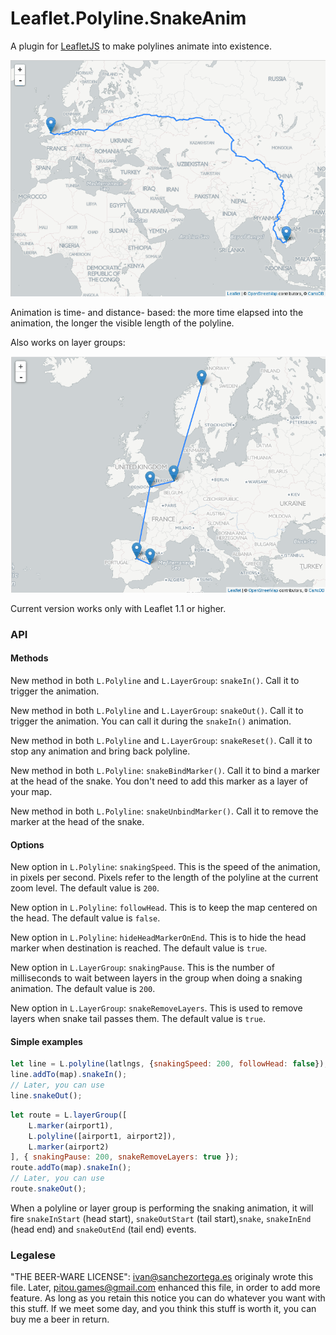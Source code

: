 # Leaflet.Polyline.SnakeAnim

A plugin for [LeafletJS](http://www.leafletjs.com) to make polylines animate into existence.


![Screencapture GIF](demo.gif)

Animation is time- and distance- based: the more time elapsed into the animation,
the longer the visible length of the polyline.

Also works on layer groups:

![Screencapture GIF](demo-group.gif)

Current version works only with Leaflet 1.1 or higher.

### API

#### Methods

New method in both `L.Polyline` and `L.LayerGroup`: `snakeIn()`. Call it to
trigger the animation.

New method in both `L.Polyline` and `L.LayerGroup`: `snakeOut()`. Call it to
trigger the animation. You can call it during the `snakeIn()` animation.

New method in both `L.Polyline` and `L.LayerGroup`: `snakeReset()`. Call it to
stop any animation and bring back polyline.

New method in both `L.Polyline`: `snakeBindMarker()`. Call it to
bind a marker at the head of the snake. You don't need to add this marker as a
layer of your map.

New method in both `L.Polyline`: `snakeUnbindMarker()`. Call it to
remove the marker at the head of the snake.

#### Options

New option in `L.Polyline`: `snakingSpeed`. This is the speed of the animation,
in pixels per second. Pixels refer to the length of the polyline at the current
zoom level.
The default value is `200`.

New option in `L.Polyline`: `followHead`. This is to keep the map centered
on the head.
The default value is `false`.

New option in `L.Polyline`: `hideHeadMarkerOnEnd`. This is to hide the head marker
when destination is reached.
The default value is `true`.

New option in `L.LayerGroup`: `snakingPause`. This is the number of milliseconds
to wait between layers in the group when doing a snaking animation.
The default value is `200`.

New option in `L.LayerGroup`: `snakeRemoveLayers`. This is used to remove layers
when snake tail passes them.
The default value is `true`.

#### Simple examples

```js
let line = L.polyline(latlngs, {snakingSpeed: 200, followHead: false});
line.addTo(map).snakeIn();
// Later, you can use
line.snakeOut();
```

```js
let route = L.layerGroup([
	L.marker(airport1),
	L.polyline([airport1, airport2]),
	L.marker(airport2)
], { snakingPause: 200, snakeRemoveLayers: true });
route.addTo(map).snakeIn();
// Later, you can use
route.snakeOut();
```

When a polyline or layer group is performing the snaking animation, it will
fire `snakeInStart` (head start), `snakeOutStart` (tail start),`snake`,
`snakeInEnd` (head end) and `snakeOutEnd` (tail end) events.

### Legalese

"THE BEER-WARE LICENSE":
<ivan@sanchezortega.es> originaly wrote this file.
Later, <pitou.games@gmail.com> enhanced this file, in order to add more feature.
As long as you retain this notice you can do whatever you want with this stuff. If we meet some day, and you think
this stuff is worth it, you can buy me a beer in return.
